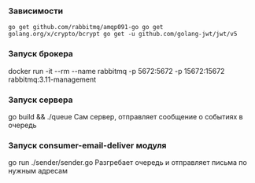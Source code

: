 ### Зависимости
`go get github.com/rabbitmq/amqp091-go
go get golang.org/x/crypto/bcrypt
go get -u github.com/golang-jwt/jwt/v5`

### Запуск брокера
docker run -it --rm --name rabbitmq -p 5672:5672 -p 15672:15672 rabbitmq:3.11-management

### Запуск сервера
go build && ./queue
Сам сервер, отправляет сообщение о событиях в очередь

### Запуск consumer-email-deliver модуля
go run ./sender/sender.go
Разгребает очередь и отправляет письма по нужным адресам



